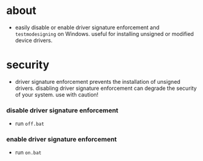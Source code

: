 # about
- easily disable or enable driver signature enforcement and `testmodesigning` on Windows. useful for installing unsigned or modified device drivers.

# security
- driver signature enforcement prevents the installation of unsigned drivers. disabling driver signature enforcement can degrade the security of your system. use with caution! 

### disable driver signature enforcement
- run `off.bat`

### enable driver signature enforcement
- run `on.bat`
